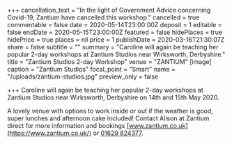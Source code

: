 +++
cancellation_text = "In the light of Government Advice concerning Covid-19, Zantium have cancelled this workshop."
cancelled = true
commentable = false
date = 2020-05-14T23:00:00Z
deposit = 1
editable = false
endDate = 2020-05-15T23:00:00Z
featured = false
hidePlaces = true
hidePrice = true
places = nil
price = 1
publishDate = 2020-03-16T21:30:07Z
share = false
subtitle = ""
summary = "Caroline will again be teaching her popular 2-day workshops at Zantium Studios near Wirksworth, Derbyshire."
title = "Zantium Studios 2-day Workshop"
venue = "ZANTIUM"
[image]
caption = "Zantium Studios"
focal_point = "Smart"
name = "/uploads/zantium-studios.jpg"
preview_only = false

+++
Caroline will again be teaching her popular 2-day workshops at Zantium Studios near Wirksworth, Derbyshire on 14th and 15th May 2020.

A lovely venue with options to work inside or out if the weather is good, super lunches and afternoon cake included! Contact Alison at Zantium direct for more information and bookings [www.zantium.co.uk](https://www.zantium.co.uk/) or [01629 824377](tel:01629824377).